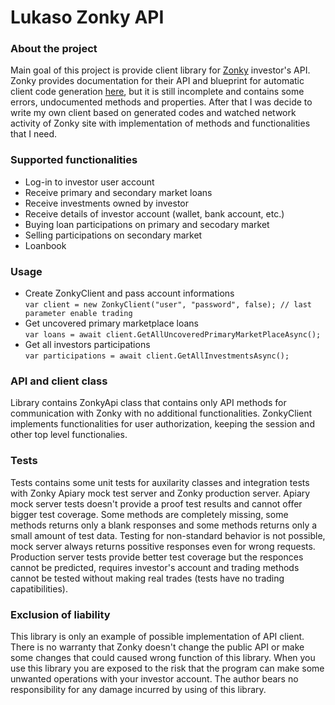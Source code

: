# Lukaso Zonky API
### About the project
Main goal of this project is provide client library for [Zonky](http://www.zonky.cz) investor's API. 
Zonky provides documentation for their API and blueprint for automatic client code generation [here](https://zonky.docs.apiary.io/#), but 
it is still incomplete and contains some errors, undocumented methods and properties. After that I was decide to write my own client based on generated codes and watched network activity of Zonky site with implementation of methods and functionalities that I need.
### Supported functionalities
* Log-in to investor user account
* Receive primary and secondary market loans
* Receive investments owned by investor
* Receive details of investor account (wallet, bank account, etc.)
* Buying loan participations on primary and secodary market
* Selling participations on secondary market
* Loanbook
### Usage
* Create ZonkyClient and pass account informations  
```var client = new ZonkyClient("user", "password", false); // last parameter enable trading```
* Get uncovered primary marketplace loans  
```var loans = await client.GetAllUncoveredPrimaryMarketPlaceAsync();```
* Get all investors participations  
```var participations = await client.GetAllInvestmentsAsync();```
### API and client class
Library contains ZonkyApi class that contains only API methods for communication with Zonky with no additional functionalities.
ZonkyClient implements functionalities for user authorization, keeping the session and other top level functionalies.
### Tests
Tests contains some unit tests for auxilarity classes and integration tests with Zonky Apiary mock test server and Zonky production server.
Apiary mock server tests doesn't provide a proof test results and cannot offer bigger test coverage. Some methods are completely missing, some methods returns only a blank responses and some methods returns only a small amount of test data. Testing for non-standard behavior is not possible, mock server always returns possitive responses even for wrong requests.
Production server tests provide better test coverage but the responces cannot be predicted, requires investor's account and trading methods cannot be tested without making real trades (tests have no trading capatibilities).
### Exclusion of liability
This library is only an example of possible implementation of API client. There is no warranty that Zonky doesn't change the public API or make some changes that could caused wrong function of this library. When you use this library you are exposed to the risk that the program can make some unwanted operations with your investor account. The author bears no responsibility for any damage incurred by using of this library.
